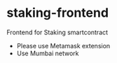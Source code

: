 # staking-frontend

Frontend for Staking smartcontract

- Please use Metamask extension
- Use Mumbai network
